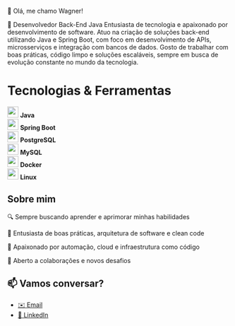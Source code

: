 👋 Olá, me chamo Wagner!

🚀 Desenvolvedor Back-End Java
Entusiasta de tecnologia e apaixonado por desenvolvimento de software. Atuo na criação de soluções back-end utilizando Java e Spring Boot, com foco em desenvolvimento de APIs, microsserviços e integração com bancos de dados. Gosto de trabalhar com boas práticas, código limpo e soluções escaláveis, sempre em busca de evolução constante no mundo da tecnologia.

 # Tecnologias & Ferramentas
<img src="https://cdn.jsdelivr.net/gh/devicons/devicon/icons/java/java-original.svg" width="25"/> **Java**  
<img src="https://cdn.jsdelivr.net/gh/devicons/devicon/icons/spring/spring-original.svg" width="25"/> **Spring Boot**  
<img src="https://cdn.jsdelivr.net/gh/devicons/devicon/icons/postgresql/postgresql-original.svg" width="25"/> **PostgreSQL**  
<img src="https://cdn.jsdelivr.net/gh/devicons/devicon/icons/mysql/mysql-original.svg" width="25"/> **MySQL**  
<img src="https://cdn.jsdelivr.net/gh/devicons/devicon/icons/docker/docker-original.svg" width="25"/> **Docker**  
<img src="https://cdn.jsdelivr.net/gh/devicons/devicon/icons/linux/linux-original.svg" width="25"/> **Linux**  
## Sobre mim
🔍 Sempre buscando aprender e aprimorar minhas habilidades

🧠 Entusiasta de boas práticas, arquitetura de software e clean code

🔗 Apaixonado por automação, cloud e infraestrutura como código

🤝 Aberto a colaborações e novos desafios

## 📫 Vamos conversar?

- [✉️ Email](mailto:wagnersillva909@gmail.com)
- [💼 LinkedIn](https://www.linkedin.com/in/wagner-silva-b869ab35b/)
